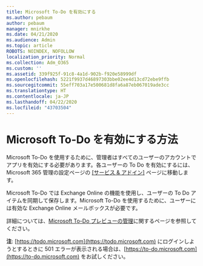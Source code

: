```yaml
---
title: Microsoft To-Do を有効にする
ms.author: pebaum
author: pebaum
manager: mnirkhe
ms.date: 04/21/2020
ms.audience: Admin
ms.topic: article
ROBOTS: NOINDEX, NOFOLLOW
localization_priority: Normal
ms.collection: Adm_O365
ms.custom: ''
ms.assetid: 339f925f-91c8-4a1d-902b-f920e58999df
ms.openlocfilehash: 5221f9937d46897303bbe02ee4d13cd72ebe9ffb
ms.sourcegitcommit: 55eff703a17e500681d8fa6a87eb067019ade3cc
ms.translationtype: HT
ms.contentlocale: ja-JP
ms.lasthandoff: 04/22/2020
ms.locfileid: "43703504"
---
```

# <a name="how-to-enable-microsoft-to-do"></a>Microsoft To-Do を有効にする方法

Microsoft To-Do を使用するために、管理者はすべてのユーザーのアカウントでアプリを有効にする必要があります。各ユーザーの To Do を有効にするには、Microsoft 365 管理の設定ページの [[サービス &amp; アドイン]](https://portal.office.com/adminportal/home#/Settings/ServicesAndAddIns) ページに移動します。
  
Microsoft To-Do では Exchange Online の機能を使用し、ユーザーの To Do アイテムを同期して保存します。Microsoft To-Do を使用するために、ユーザーには有効な Exchange Online メールボックスが必要です。
  
詳細については、[Microsoft To-Do プレビューの管理](https://support.office.com/article/490c1a8c-2333-4952-8125-841afadb9620.aspx)に関するページを参照してください。
  
 **注**: [https://todo.microsoft.com](https://todo.microsoft.com) にログインしようとするときに 501 エラーが表示される場合は、[https://to-do.microsoft.com](https://to-do.microsoft.com) をお試しください。
  

